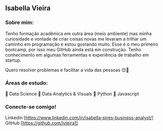 ## Isabella Vieira

### Sobre mim:
Tenho formação acadêmica em outra área (meio ambiente) mas minha curiosidade e vontade de criar coisas novas me levaram a trilhar um caminho em programação e estou gostando muito. Esse é o meu primeiro bootcamp, por isso meu GitHub ainda está em construção. Tenho conhecimento em algumas ferramentas e experiência de trabalho em startup.

Quero resolver problemas e facilitar a vida das pessoas 😊🌟

### Áreas de estudo:

🧪 Data Science
🧪 Data Analytics & Visuals
🧪 Python
🧪 Javascript

### Conecte-se comigo!
Linkedin [https://www.linkedin.com/in/isabella-pires-business-analyst/]
GitHub [https://github.com/ivieira1]
